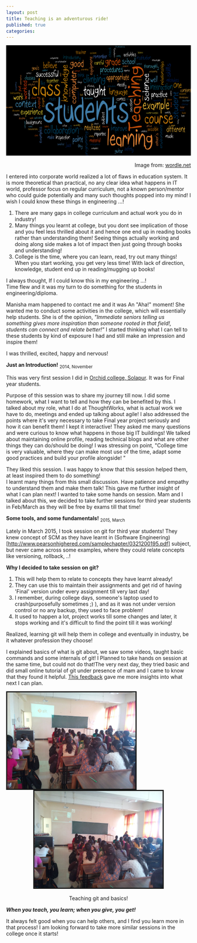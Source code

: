 ```yaml
---
layout: post
title: Teaching is an adventurous ride!
published: true
categories:
---
```


<p align="middle">
    <img src="/assets/o3.png" alt="Teaching is fun difficult " width = "900" height="300">
    <figcaption align="right">Image from: <a href = "http://www.wordle.net/show/wrdl/803101/Davide%27s_Teaching_Philosophy">wordle.net</a></figcaption>
</p>

I entered into corporate world realized a lot of flaws in education system. It is more theoretical than practical, no any clear idea what happens in IT world, professor focus on regular curriculum, not a known person/mentor who could guide potentially and many such thoughts popped into my mind! I wish I could know these things in engineering ...!

 1. There are many gaps in college curriculum and actual work you do in industry!
 2. Many things you learnt at college, but you dont see implication of those and you feel less thrilled about it and hence one end up in reading books rather than understanding them! Seeing things actually working and doing along side makes a lot of impact then just going through books and understanding!
 3. College is the time, where you can learn, read, try out many things! When you start working, you get very less time! With lack of direction, knowledge, student end up in reading/mugging up books!

I always thought, If I could know this in my engineering ...!<br>
Time flew and it was my turn to do something for the students in engineering/diploma.

 Manisha mam happened to contact me and it was An "Aha!" moment! She wanted me to conduct some activities in the college, which will essentially help students. She is of the opinion, _"Immediate seniors telling us something gives more inspiration than someone rooted in that field!, students can connect and relate better!"_
   I started thinking what I can tell to these students by kind of exposure I had and still make an impression and inspire them!

 I was thrilled, excited, happy and nervous!

**Just an Introduction!**
<sub>2014, November</sub>

This was very first session I did in [Orchid college, Solapur](http://www.nkorchidenggmgmt.ac.in/). It was for Final year students.

Purpose of this session was to share my journey till now. I did some homework, what I want to tell and how they can be benefited by this.
I talked about my role, what I do at ThoughtWorks, what is actual work we have to do, meetings and ended up talking about agile! I also addressed the points where it's very necessary to take Final year project seriously and how it can benefit them!
I kept it interactive! They asked me many questions and were curious to know what happens in those big IT buildings! We talked about maintaining online profile, reading technical blogs and what are other things they can do/should be doing! I was stressing on point, "College time is very valuable, where they can make most use of the time, adapt some good practices and build your profile alongside! "

   They liked this session.
I was happy to know that this session helped them, at least inspired them to do something! <br>
I learnt many things from this small discussion. Have patience and empathy to understand them and make them talk!
This gave me further insight of what I can plan next! I wanted to take some hands on session. Mam and I talked about this, we decided to take further sessions for third year students in Feb/March as they will be free by exams till that time!

**Some tools, and some fundamentals!**
<sub>2015, March</sub>

Lately in March 2015, I took session on git for third year students! They knew concept of SCM as they have learnt in (Software Engineering)[http://www.pearsonhighered.com/samplechapter/0321200195.pdf] subject, but never came across some examples, where they could relate concepts like versioning, rollback, ..!

**Why I decided to take session on git?**

1. This will help them to relate to concepts they have learnt already!
2. They can use this to maintain their assignments and get rid of having 'Final' version under every assignment till very last day!
3. I remember, during college days, someone's laptop used to crash(purposefully sometimes ;) ), and as it was not under version control or no any backup, they used to face problem!
4. It used to happen a lot, project works till some changes and later, it stops working and it's difficult to find the point till it was working!

Realized, learning git will help them in college and eventually in industry, be it whatever profession they choose!

I explained basics of what is git about, we saw some videos, taught basic commands and some internals of git! I Planned to take hands on session at the same time, but could not do that!The very next day, they tried basic and did small online tutorial of git under presence of mam and I came to know that they found it helpful. [This feedback](http://bit.do/git_session) gave me more insights into what next I can plan. 



<p align = "middle">
        <img src="/assets/o1.jpg" alt="Orchid College Session" width="350" style="float: left" border="3">
	    <img src="/assets/o2.jpg" alt="Orchid College Session" width="350" border="3">
	    <figcaption align="middle">Teaching git and basics! </figcaption>
</p>


**_When you teach, you learn; when you give, you get!_**

It always felt good when you can help others, and I find you learn more in that process! I am looking forward to take more similar sessions in the college once it starts!
